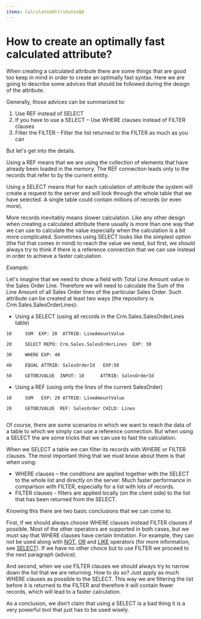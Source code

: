 ```yaml
---
items: CalculatedAttributesQA
---
```


# How to create an optimally fast calculated attribute?

When creating a calculated attribute there are some things that are good too keep in mind in order to create an optimally fast syntax. Here we are going to describe some advices that should be followed during the design of the attribute.

Generally, those advices can be summarized to:

1.  Use REF instead of SELECT
2.  If you have to use a SELECT – Use WHERE clauses instead of FILTER clauses
3.  Filter the FILTER - Filter the list returned to the FILTER as much as you can



But let's get into the details. 

Using a REF means that we are using the collection of elements that have  already been loaded in the memory. The REF connection leads only to the  records that refer to by the current entity.

Using a  SELECT means that for each calculation of attribute the system will  create a request to the server and will look through the whole table  that we have selected. A single table could contain millions of records  (or even more). 

More records inevitably means slower calculation. Like any other design when creating a calculated attribute there usually is more than one way that we can use to calculate the  value especially when the calculation is a bit more complicated.  Sometimes using SELECT looks like the simplest option (the fist that  comes in mind) to reach the value we need, but first, we should always  try to think if there is a reference connection that we can use instead  in order to achieve a faster calculation.



*Example:*

Let's imagine that we need to show a field with Total Line Amount value in  the Sales Order Line. Therefore we will need to calculate the Sum of the Line Amount of all Sales Order lines of the particular Sales Order.  Such attribute can be created at least two ways (the repository is  Crm.Sales.SalesOrderLines):

- Using a SELECT (using all records in the Crm.Sales.SalesOrderLines table)

```
10     SUM  EXP: 20  ATTRIB: LineAmountValue                            

20     SELECT REPO: Crm.Sales.SalesOrderLines  EXP: 30             

30     WHERE EXP: 40                                      

40     EQUAL ATTRIB: SalesOrderId   EXP:50                

50     GETOBJVALUE  INPUT: 10      ATTRIB: SalesOrderId          
```



- Using a REF (using only the lines of the current SalesOrder)

```
10     SUM   EXP: 20 ATTRIB: LineAmountValue                    

20     GETOBJVALUE  REF: SalesOrder CHILD: Lines           


```

Of course, there are some scenarios in which we want to reach the data of a table to which we simply can use a reference connection. But when using a SELECT the are some tricks that we can use to fast the calculation. 

When we SELECT a table we can filter its records with WHERE or FILTER clauses. The most important thing that we must know about them is that when using:

- WHERE clauses – the conditions are applied together with the SELECT to the  whole list and directly on the server. Much faster performance in  comparison with FILTER, especially for a list with lots of records.
-  FILTER clauses - filters are applied locally (on the client side) to the list that has been returned from the SELECT. 



Knowing this there are two basic conclusions that we can come to.

First, if we should always choose WHERE clauses instead FILTER clauses if  possible. Most of the other operators are supported in both cases, but  we must say that WHERE clauses have certain limitation. For example,  they can not be used along with [NOT](../operators/not.md), [OR](../operators/or.md) and [LIKE](../operators/like.md) operators (for more information, see [SELECT](../operators/select.md)). If we have no other choice but to use FILTER we proceed to the next paragraph (advice).

And second, when we use FILTER clauses we should always try to narrow down  the list that we are returning. How to do so? Just apply as much WHERE  clauses as possible to the SELECT. This way we are filtering the list  before it is returned to the FILTER and therefore it will contain fewer  records, which will lead to a faster calculation.



As a conclusion, we don’t claim that using a SELECT is a bad thing it is a very powerful tool that just has to be used wisely.